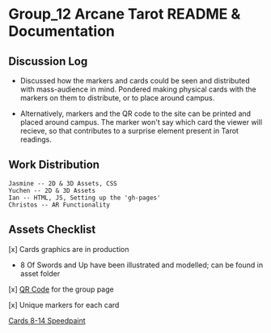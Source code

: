 # Group_12 Arcane Tarot README & Documentation
## Discussion Log

- Discussed how the markers and cards could be seen and distributed with mass-audience in mind.  Pondered making physical cards with the markers on them to distribute, or to place around campus.

- Alternatively, markers and the QR code to the site can be printed and placed around campus.  The marker won't say which card the viewer will recieve, so that contributes to a surprise element present in Tarot readings.

## Work Distribution

```
Jasmine -- 2D & 3D Assets, CSS
Yuchen -- 2D & 3D Assets
Ian -- HTML, JS, Setting up the 'gh-pages' 
Christos -- AR Functionality
```
## Assets Checklist


[x] Cards graphics are in production
  - 8 Of Swords and Up have been illustrated and modelled; can be found in asset folder

[x] [QR Code](https://github.com/robots-make-art-too/Group12_ArcaneTarot/blob/main/Assets/Markers%20and%20QR%20Codes/ArcaneTarotQR.png) for the group page

[x] Unique markers for each card

[Cards 8-14 Speedpaint](https://www.youtube.com/shorts/PHhMG-IjMvQ)
